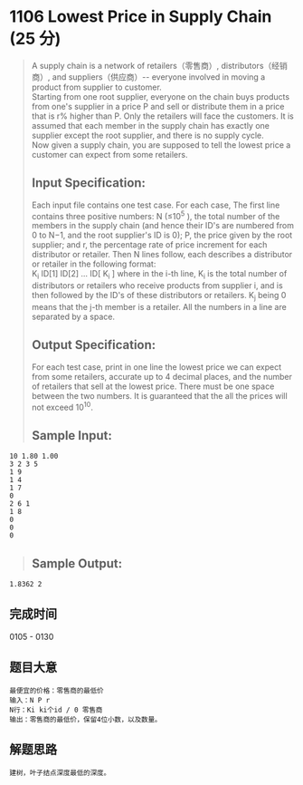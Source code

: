 # 1106 Lowest Price in Supply Chain (25 分)  
> A supply chain is a network of retailers（零售商）, distributors（经销商）, and suppliers（供应商）-- everyone involved in moving a product from supplier to customer.  
> Starting from one root supplier, everyone on the chain buys products from one's supplier in a price P and sell or distribute them in a price that is r% higher than P. Only the retailers will face the customers. It is assumed that each member in the supply chain has exactly one supplier except the root supplier, and there is no supply cycle.  
> Now given a supply chain, you are supposed to tell the lowest price a customer can expect from some retailers.  
> ## Input Specification:    
> Each input file contains one test case. For each case, The first line contains three positive numbers: N (≤10<sup>​5</sup>​​ ), the total number of the members in the supply chain (and hence their ID's are numbered from 0 to N−1, and the root supplier's ID is 0); P, the price given by the root supplier; and r, the percentage rate of price increment for each distributor or retailer. Then N lines follow, each describes a distributor or retailer in the following format:  
K<sub>i</sub>​​ ID[1] ID[2] ... ID[ K<sub>i</sub>​​ ]
> where in the i-th line, K<sub>i</sub> is the total number of distributors or retailers who receive products from supplier i, and is then followed by the ID's of these distributors or retailers. K<sub>j</sub>​​ being 0 means that the j-th member is a retailer. All the numbers in a line are separated by a space.  
> ## Output Specification:  
> For each test case, print in one line the lowest price we can expect from some retailers, accurate up to 4 decimal places, and the number of retailers that sell at the lowest price. There must be one space between the two numbers. It is guaranteed that the all the prices will not exceed 10<sup>10</sup>.  
> ## Sample Input:
```
10 1.80 1.00
3 2 3 5
1 9
1 4
1 7
0
2 6 1
1 8
0
0
0
```
> ## Sample Output:
```
1.8362 2
```
## 完成时间
0105 - 0130
## 题目大意
```
最便宜的价格：零售商的最低价
输入：N P r
N行：Ki ki个id / 0 零售商
输出：零售商的最低价，保留4位小数，以及数量。
```
## 解题思路
```
建树，叶子结点深度最低的深度。
```